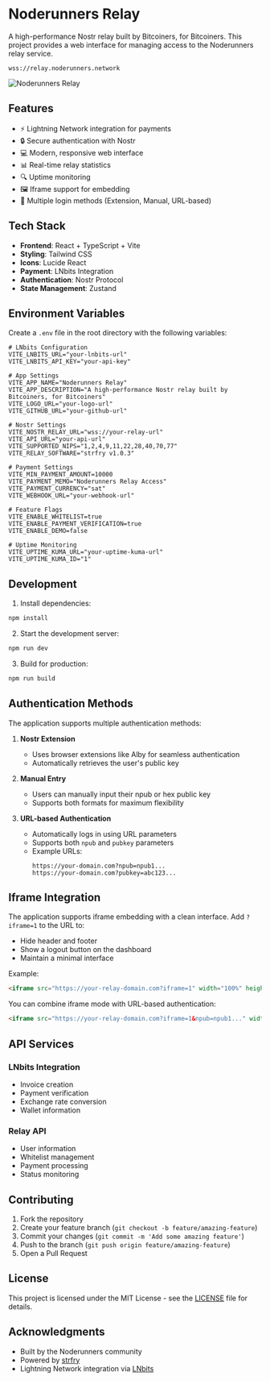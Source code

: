 # Noderunners Relay

A high-performance Nostr relay built by Bitcoiners, for Bitcoiners. This project provides a web interface for managing access to the Noderunners relay service.
```
wss://relay.noderunners.network
```

![Noderunners Relay](https://cdn.azzamo.net/5cc03420a18166ef7a20b1e6b7dad240ad7d634824649643c80d74a924062258.png)

## Features

- ⚡ Lightning Network integration for payments
- 🔒 Secure authentication with Nostr
- 💻 Modern, responsive web interface
- 📊 Real-time relay statistics
- 🔍 Uptime monitoring
- 🖼️ Iframe support for embedding
- 🔑 Multiple login methods (Extension, Manual, URL-based)

## Tech Stack

- **Frontend**: React + TypeScript + Vite
- **Styling**: Tailwind CSS
- **Icons**: Lucide React
- **Payment**: LNbits Integration
- **Authentication**: Nostr Protocol
- **State Management**: Zustand

## Environment Variables

Create a `.env` file in the root directory with the following variables:

```env
# LNbits Configuration
VITE_LNBITS_URL="your-lnbits-url"
VITE_LNBITS_API_KEY="your-api-key"

# App Settings
VITE_APP_NAME="Noderunners Relay"
VITE_APP_DESCRIPTION="A high-performance Nostr relay built by Bitcoiners, for Bitcoiners"
VITE_LOGO_URL="your-logo-url"
VITE_GITHUB_URL="your-github-url"

# Nostr Settings
VITE_NOSTR_RELAY_URL="wss://your-relay-url"
VITE_API_URL="your-api-url"
VITE_SUPPORTED_NIPS="1,2,4,9,11,22,28,40,70,77"
VITE_RELAY_SOFTWARE="strfry v1.0.3"

# Payment Settings
VITE_MIN_PAYMENT_AMOUNT=10000
VITE_PAYMENT_MEMO="Noderunners Relay Access"
VITE_PAYMENT_CURRENCY="sat"
VITE_WEBHOOK_URL="your-webhook-url"

# Feature Flags
VITE_ENABLE_WHITELIST=true
VITE_ENABLE_PAYMENT_VERIFICATION=true
VITE_ENABLE_DEMO=false

# Uptime Monitoring
VITE_UPTIME_KUMA_URL="your-uptime-kuma-url"
VITE_UPTIME_KUMA_ID="1"
```

## Development

1. Install dependencies:
```bash
npm install
```

2. Start the development server:
```bash
npm run dev
```

3. Build for production:
```bash
npm run build
```

## Authentication Methods

The application supports multiple authentication methods:

1. **Nostr Extension**
   - Uses browser extensions like Alby for seamless authentication
   - Automatically retrieves the user's public key

2. **Manual Entry**
   - Users can manually input their npub or hex public key
   - Supports both formats for maximum flexibility

3. **URL-based Authentication**
   - Automatically logs in using URL parameters
   - Supports both `npub` and `pubkey` parameters
   - Example URLs:
     ```
     https://your-domain.com?npub=npub1...
     https://your-domain.com?pubkey=abc123...
     ```

## Iframe Integration

The application supports iframe embedding with a clean interface. Add `?iframe=1` to the URL to:
- Hide header and footer
- Show a logout button on the dashboard
- Maintain a minimal interface

Example:
```html
<iframe src="https://your-relay-domain.com?iframe=1" width="100%" height="600px"></iframe>
```

You can combine iframe mode with URL-based authentication:
```html
<iframe src="https://your-relay-domain.com?iframe=1&npub=npub1..." width="100%" height="600px"></iframe>
```

## API Services

### LNbits Integration
- Invoice creation
- Payment verification
- Exchange rate conversion
- Wallet information

### Relay API
- User information
- Whitelist management
- Payment processing
- Status monitoring

## Contributing

1. Fork the repository
2. Create your feature branch (`git checkout -b feature/amazing-feature`)
3. Commit your changes (`git commit -m 'Add some amazing feature'`)
4. Push to the branch (`git push origin feature/amazing-feature`)
5. Open a Pull Request

## License

This project is licensed under the MIT License - see the [LICENSE](LICENSE) file for details.

## Acknowledgments

- Built by the Noderunners community
- Powered by [strfry](https://github.com/hoytech/strfry)
- Lightning Network integration via [LNbits](https://lnbits.com)
